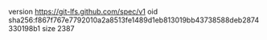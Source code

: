 version https://git-lfs.github.com/spec/v1
oid sha256:f867f767e7792010a2a8513fe1489d1eb813019bb43738588deb2874330198b1
size 2387
